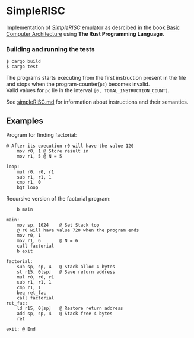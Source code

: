 SimpleRISC
=====
Implementation of *SimpleRISC* emulator as desrcibed in the book [Basic Computer Architecture](https://www.cse.iitd.ac.in/~srsarangi/archbooksoft.html)
using **The Rust Programming Language**.  

### Building and running the tests

    $ cargo build
    $ cargo test

The programs starts executing from the first instruction present in the file and stops when the program-counter(`pc`) becomes invalid.  
Valid values for `pc` lie in the interval `[0, TOTAL_INSTRUCTION_COUNT)`.

See [simpleRISC.md](simpleRISC.md) for information about instructions and their semantics.

Examples
---

Program for finding factorial:
```
@ After its execution r0 will have the value 120
    mov r0, 1 @ Store result in
    mov r1, 5 @ N = 5

loop:
    mul r0, r0, r1
    sub r1, r1, 1
    cmp r1, 0
    bgt loop
```

Recursive version of the factorial program:
```
    b main

main:
    mov sp, 1024    @ Set Stack top
    @ r0 will have value 720 when the program ends
    mov r0, 1       
    mov r1, 6       @ N = 6
    call factorial
    b exit

factorial:
    sub sp, sp, 4   @ Stack alloc 4 bytes
    st r15, 0[sp]   @ Save return address
    mul r0, r0, r1
    sub r1, r1, 1
    cmp r1, 1
    beq ret_fac
    call factorial
ret_fac:
    ld r15, 0[sp]   @ Restore return address
    add sp, sp, 4   @ Stack free 4 bytes
    ret

exit: @ End
```
